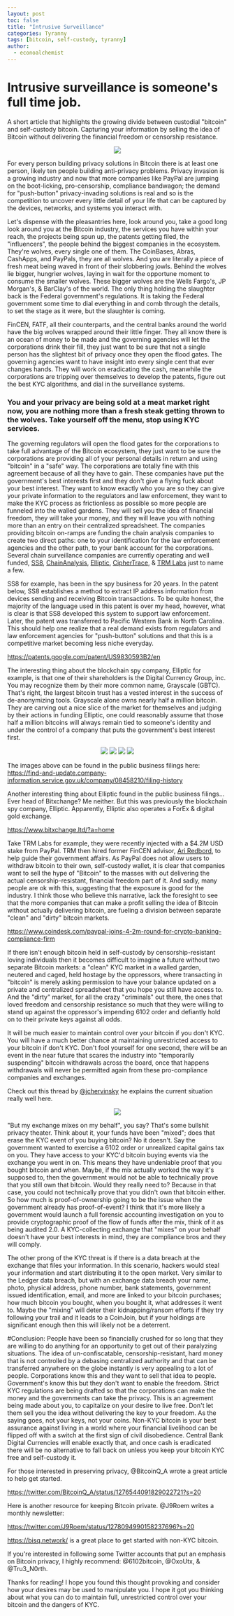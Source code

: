```yaml
---
layout: post
toc: false
title: "Intrusive Surveillance"
categories: Tyranny
tags: [bitcoin, self-custody, tyranny]
author:
  - econoalchemist
---
```

# Intrusive surveillance is someone's full time job. 
A short article that highlights the growing divide between custodial "bitcoin" and self-custody bitcoin. Capturing your information by selling the idea of Bitcoin without delivering the financial freedom or censorship resistance. 

<p align="center">
  <img src="/assets/intrusive-surveillance/8.jpg">
</p>

For every person building privacy solutions in Bitcoin there is at least one person, likely ten people building anti-privacy problems. Privacy invasion is a growing industry and now that more companies like PayPal are jumping on the boot-licking, pro-censorship, compliance bandwagon; the demand for "push-button" privacy-invading solutions is real and so is the competition to uncover every little detail of your life that can be captured by the devices, networks, and systems you interact with. 

Let's dispense with the pleasantries here, look around you, take a good long look around you at the Bitcoin industry, the services you have within your reach, the projects being spun up, the patents getting filed, the "influencers", the people behind the biggest companies in the ecosystem. They're wolves, every single one of them. The CoinBases, Abras, CashApps, and PayPals, they are all wolves. And you are literally a piece of fresh meat being waved in front of their slobbering jowls. Behind the wolves lie bigger, hungrier wolves, laying in wait for the opportune moment to consume the smaller wolves. These bigger wolves are the Wells Fargo's, JP Morgan's, & BarClay's of the world. The only thing holding the slaughter back is the Federal government's regulations. It is taking the Federal government some time to dial everything in and comb through the details, to set the stage as it were, but the slaughter is coming. 

FinCEN, FATF, all their counterparts, and the central banks around the world have the big wolves wrapped around their little finger. They all know there is an ocean of money to be made and the governing agencies will let the corporations drink their fill, they just want to be sure that not a single person has the slightest bit of privacy once they open the flood gates. The governing agencies want to have insight into every single cent that ever changes hands. They will work on eradicating the cash, meanwhile the corporations are tripping over themselves to develop the patents, figure out the best KYC algorithms, and dial in the surveillance systems. 

### You and your privacy are being sold at a meat market right now, you are nothing more than a fresh steak getting thrown to the wolves. Take yourself off the menu, stop using KYC services.

The governing regulators will open the flood gates for the corporations to take full advantage of the Bitcoin ecosystem, they just want to be sure the corporations are providing all of your personal details in return and using "bitcoin" in a "safe" way. The corporations are totally fine with this agreement because of all they have to gain. These companies have put the government's best interests first and they don't give a flying fuck about your best interest. They want to know exactly who you are so they can give your private information to the regulators and law enforcement, they want to make the KYC process as frictionless as possible so more people are funneled into the walled gardens. They will sell you the idea of financial freedom, they will take your money, and they will leave you with nothing more than an entry on their centralized spreadsheet. The companies providing bitcoin on-ramps are funding the chain analysis companies to create two direct paths: one to your identification for the law enforcement agencies and the other path, to your bank account for the corporations. Several chain surveillance companies are currently operating and well funded, [SS8](https://www.ss8.com/), [ChainAnalysis](https://www.chainalysis.com/), [Elliptic](https://www.elliptic.co/), [CipherTrace](https://ciphertrace.com/), & [TRM Labs](https://trmlabs.com/) just to name a few.

SS8 for example, has been in the spy business for 20 years. In the patent below, SS8 establishes a method to extract IP address information from devices sending and receiving Bitcoin transactions. To be quite honest, the majority of the language used in this patent is over my head, however, what is clear is that SS8 developed this system to support law enforcement. Later, the patent was transferred to Pacific Western Bank in North Carolina. This should help one realize that a real demand exists from regulators and law enforcement agencies for "push-button" solutions and that this is a competitive market becoming less niche everyday. 

https://patents.google.com/patent/US9830593B2/en

The interesting thing about the blockchain spy company, Elliptic for example, is that one of their shareholders is the Digital Currency Group, inc. You may recognize them by their more common name, Grayscale (GBTC). That's right, the largest bitcoin trust has a vested interest in the success of de-anonymizing tools. Grayscale alone owns nearly half a million bitcoin. They are carving out a nice slice of the market for themselves and judging by their actions in funding Elliptic, one could reasonably assume that those half a million bitcoins will always remain tied to someone's identity and under the control of a company that puts the government's best interest first. 

<p align="center">
  <img src="/assets/intrusive-surveillance/6.jpg">
  <img src="/assets/intrusive-surveillance/1.jpg">
  <img src="/assets/intrusive-surveillance/2.jpg">
  <img src="/assets/intrusive-surveillance/3.jpg">
</p>

The images above can be found in the public business filings here: https://find-and-update.company-information.service.gov.uk/company/08458210/filing-history

Another interesting thing about Elliptic found in the public business filings... Ever head of Bitxchange? Me neither. But this was previously the blockchain spy company, Elliptic. Apparently, Elliptic also operates a ForEx & digital gold exchange.

https://www.bitxchange.ltd/?a=home

Take TRM Labs for example, they were recently injected with a $4.2M USD stake from PayPal. TRM then hired former FinCEN advisor, [Ari Redbord](https://www.linkedin.com/in/ari-redbord-4054381b4), to help guide their government affairs. As PayPal does not allow users to withdraw bitcoin to their own, self-custody wallet, it is clear that companies want to sell the hype of "Bitcoin" to the masses with out delivering the actual censorship-resistant, financial freedom part of it. And sadly, many people are ok with this, suggesting that the exposure is good for the industry. I think those who believe this narrative, lack the foresight to see that the more companies that can make a profit selling the idea of Bitcoin without actually delivering bitcoin, are fueling a division between separate "clean" and "dirty" bitcoin markets.

https://www.coindesk.com/paypal-joins-4-2m-round-for-crypto-banking-compliance-firm

If there isn't enough bitcoin held in self-custody by censorship-resistant loving individuals then it becomes difficult to imagine a future without two separate Bitcoin markets: a "clean" KYC market in a walled garden, neutered and caged, held hostage by the oppressors, where transacting in "bitcoin" is merely asking permission to have your balance updated on a private and centralized spreadsheet that you hope you still have access to. And the "dirty" market, for all the crazy "criminals" out there, the ones that loved freedom and censorship resistance so much that they were willing to stand up against the oppressor's impending 6102 order and defiantly hold on to their private keys against all odds. 

It will be much easier to maintain control over your bitcoin if you don't KYC. You will have a much better chance at maintaining unrestricted access to your bitcoin if don't KYC. Don't fool yourself for one second, there will be an event in the near future that scares the industry into "temporarily suspending" bitcoin withdrawals across the board, once that happens withdrawals will never be permitted again from these pro-compliance companies and exchanges. 

Check out this thread by [@jchervinsky](https://twitter.com/jchervinsky) he explains the current situation really well here.

<p align="center">
<img src="/assets/intrusive-surveillance/7.png">
</p>

"But my exchange mixes on my behalf", you say? That's some bullshit privacy theater. Think about it, your funds have been "mixed"; does that erase the KYC event of you buying bitcoin? No it doesn't. Say the government wanted to exercise a 6102 order or unrealized capital gains tax on you. They have access to your KYC'd bitcoin buying events via the exchange you went in on. This means they have undeniable proof that you bought bitcoin and when. Maybe, if the mix actually worked the way it's supposed to, then the government would not be able to technically prove that you still own that bitcoin. Would they really need to? Because in that case, you could not technically prove that you didn't own that bitcoin either. So how much is proof-of-ownership going to be the issue when the government already has proof-of-event? I think that it's more likely a government would launch a full forensic accounting investigation on you to provide cryptographic proof of the flow of funds after the mix, think of it as being audited 2.0. A KYC-collecting exchange that "mixes" on your behalf doesn't have your best interests in mind, they are compliance bros and they will comply.

The other prong of the KYC threat is if there is a data breach at the exchange that files your information. In this scenario, hackers would steal your information and start distributing it to the open market. Very similar to the Ledger data breach, but with an exchange data breach your name, photo, physical address, phone number, bank statements, government issued identification, email, and more are linked to your bitcoin purchases; how much bitcoin you bought, when you bought it, what addresses it went to. Maybe the "mixing" will deter their kidnapping/ransom efforts if they try following your trail and it leads to a CoinJoin, but if your holdings are significant enough then this will likely not be a deterrent.       

#Conclusion:
People have been so financially crushed for so long that they are willing to do anything for an opportunity to get out of their paralyzing situations. The idea of un-confiscatable, censorship-resistant, hard money that is not controlled by a debasing centralized authority and that can be transferred anywhere on the globe instantly is very appealing to a lot of people. Corporations know this and they want to sell that idea to people. Government's know this but they don't want to enable the freedom. Strict KYC regulations are being drafted so that the corporations can make the money and the governments can take the privacy. This is an agreement being made about you, to capitalize on your desire to live free. Don't let them sell you the idea without delivering the key to your freedom. As the saying goes, not your keys, not your coins. Non-KYC bitcoin is your best assurance against living in a world where your financial livelihood can be flipped off with a switch at the first sign of civil disobedience. Central Bank Digital Currencies will enable exactly that, and once cash is eradicated there will be no alternative to fall back on unless you keep your bitcoin KYC free and self-custody it. 

For those interested in preserving privacy, @BitcoinQ_A wrote a great article to help get started.

https://twitter.com/BitcoinQ_A/status/1276544091829022721?s=20

Here is another resource for keeping Bitcoin private. @J9Roem writes a monthly newsletter:

https://twitter.com/J9Roem/status/1278094990158237696?s=20

https://bisq.network/ is a great place to get started with non-KYC bitcoin.

If you're interested in following some Twitter accounts that put an emphasis on Bitcoin privacy, I highly recommend: @6102bitcoin, @OxoUtx, & @Tru3_N0rth.

Thanks for reading! I hope you found this thought provoking and consider how your desires may be used to manipulate you. I hope it got you thinking about what you can do to maintain full, unrestricted control over your bitcoin and the dangers of KYC.
